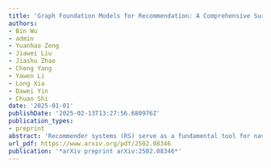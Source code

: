 ```yaml
---
title: 'Graph Foundation Models for Recommendation: A Comprehensive Survey'
authors:
- Bin Wu
- admin
- Yuanhao Zeng
- Jiawei Liu
- Jiashu Zhao
- Cheng Yang
- Yawen Li
- Long Xia
- Dawei Yin
- Chuan Shi
date: '2025-01-01'
publishDate: '2025-02-13T13:27:56.680976Z'
publication_types:
- preprint
abstract: 'Recommender systems (RS) serve as a fundamental tool for navigating the vast expanse of online information, with deep learning advancements playing an increasingly important role in improving ranking accuracy. Among these, graph neural networks (GNNs) excel at extracting higher-order structural information, while large language models (LLMs) are designed to process and comprehend natural language, making both approaches highly effective and widely adopted. Recent research has focused on graph foundation models (GFMs), which integrate the strengths of GNNs and LLMs to model complex RS problems more efficiently by leveraging the graph-based structure of user-item relationships alongside textual understanding. In this survey, we provide a comprehensive overview of GFM-based RS technologies by introducing a clear taxonomy of current approaches, diving into methodological details, and highlighting key challenges and future directions. By synthesizing recent advancements, we aim to offer valuable insights into the evolving landscape of GFM-based recommender systems.'
url_pdf: https://www.arxiv.org/pdf/2502.08346
publication: '*arXiv preprint arXiv:2502.08346*'
---
```

